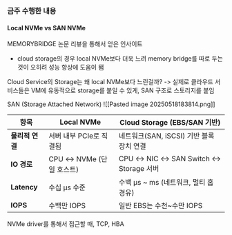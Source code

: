
### 금주 수행한 내용

#### Local NVMe vs SAN NVMe

MEMORYBRIDGE 논문 리뷰을 통해서 얻은 인사이트
- cloud storage의 경우 local NVMe보다 더욱 느려 memory bridge를 따로 두는 것이 오히려 성능 향상에 도움이 됌


Cloud Service의 Storage는 왜 local NVMe보다 느린걸까?
-> 실제로 클라우드 서비스들은 VM에 유동적으로 storage를 붙일 수 있게, SAN 구조로 스토리지를 붙임


SAN (Storage Attached Network)
![[Pasted image 20250518183814.png]]

| **항목**      | **Local NVMe**      | **Cloud Storage (EBS/SAN 기반)**      |
| ----------- | ------------------- | ----------------------------------- |
| **물리적 연결**  | 서버 내부 PCIe로 직결됨     | 네트워크(SAN, iSCSI) 기반 블록 장치 연결        |
| **IO 경로**   | CPU ↔ NVMe (단일 호스트) | CPU ↔ NIC ↔ SAN Switch ↔ Storage 서버 |
| **Latency** | 수십 µs 수준            | 수백 µs ~ ms (네트워크, 멀티 홉 경유)          |
| **IOPS**    | 수백만 IOPS            | 일반 EBS는 수천~수만 IOPS                  |


NVMe driver를 통해서 접근할 때, TCP, HBA
